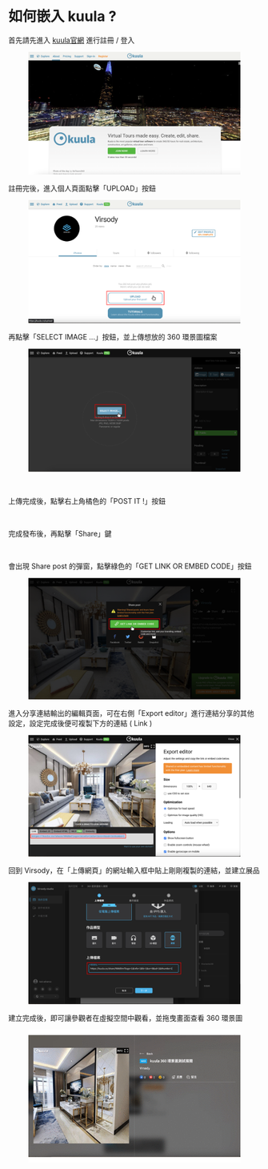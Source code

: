 # 如何嵌入 kuula ?

首先請先進入 [kuula官網](https://kuula.co/about) 進行註冊 / 登入

<figure><img src="../../../../.gitbook/assets/截圖 2022-12-30 下午6.39.23.png" alt=""><figcaption></figcaption></figure>



註冊完後，進入個人頁面點擊「UPLOAD」按鈕

<figure><img src="../../../../.gitbook/assets/Frame 66.png" alt=""><figcaption></figcaption></figure>



再點擊「SELECT IMAGE ...」按鈕，並上傳想放的 360 環景圖檔案

<figure><img src="../../../../.gitbook/assets/Frame 67.png" alt=""><figcaption><p><br></p></figcaption></figure>



上傳完成後，點擊右上角橘色的「POST IT !」按鈕

<figure><img src="../../../../.gitbook/assets/Frame 68.png" alt=""><figcaption></figcaption></figure>



完成發布後，再點擊「Share」鍵

<figure><img src="../../../../.gitbook/assets/Frame 69.png" alt=""><figcaption></figcaption></figure>



會出現 Share post 的彈窗，點擊綠色的「GET LINK OR EMBED CODE」按鈕

<figure><img src="../../../../.gitbook/assets/Frame 70 (1).png" alt=""><figcaption></figcaption></figure>



進入分享連結輸出的編輯頁面，可在右側「Export editor」進行連結分享的其他設定，設定完成後便可複製下方的連結 ( Link )

<figure><img src="../../../../.gitbook/assets/Frame 71.png" alt=""><figcaption></figcaption></figure>



回到 Virsody，在「上傳網頁」的網址輸入框中貼上剛剛複製的連結，並建立展品

<figure><img src="../../../../.gitbook/assets/Frame 72.png" alt=""><figcaption></figcaption></figure>



建立完成後，即可讓參觀者在虛擬空間中觀看，並拖曳畫面查看 360 環景圖

<figure><img src="../../../../.gitbook/assets/kulla.gif" alt=""><figcaption></figcaption></figure>
